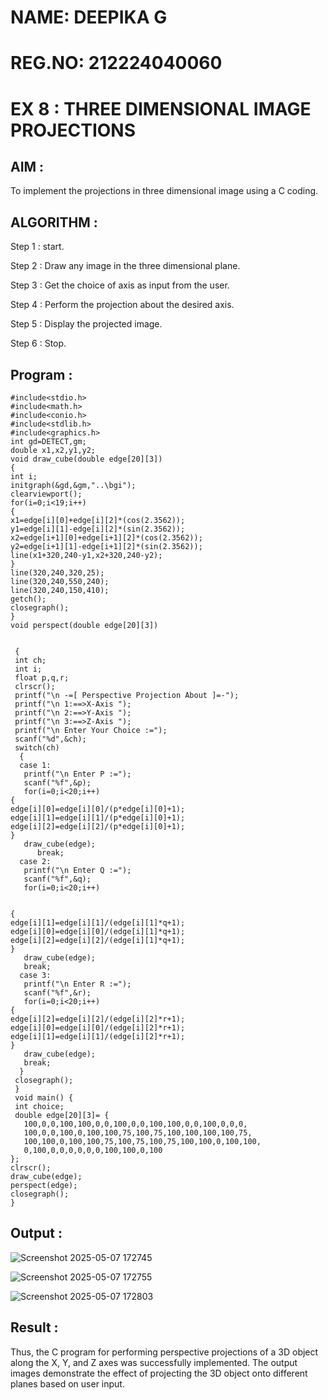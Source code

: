 # NAME: DEEPIKA G
# REG.NO: 212224040060

# EX 8 : THREE DIMENSIONAL IMAGE PROJECTIONS
## AIM :
To implement the projections in three dimensional image using a C coding.

## ALGORITHM :

   Step 1 : start.

   Step 2 : Draw any image in the three dimensional plane.

   Step 3 : Get the choice of axis as input from the user.

   Step 4 : Perform the projection about the desired axis.

   Step 5 : Display the projected image.

   Step 6 : Stop.

## Program :

    #include<stdio.h> 
    #include<math.h> 
    #include<conio.h> 
    #include<stdlib.h> 
    #include<graphics.h> 
    int gd=DETECT,gm;     
    double x1,x2,y1,y2; 
    void draw_cube(double edge[20][3]) 
    { 
    int i; 
    initgraph(&gd,&gm,"..\bgi"); 
    clearviewport(); 
    for(i=0;i<19;i++) 
    { 
    x1=edge[i][0]+edge[i][2]*(cos(2.3562)); 
    y1=edge[i][1]-edge[i][2]*(sin(2.3562)); 
    x2=edge[i+1][0]+edge[i+1][2]*(cos(2.3562));     
    y2=edge[i+1][1]-edge[i+1][2]*(sin(2.3562)); 
    line(x1+320,240-y1,x2+320,240-y2);     
    } 
    line(320,240,320,25); 
    line(320,240,550,240); 
    line(320,240,150,410); 
    getch(); 
    closegraph();     
    } 
    void perspect(double edge[20][3]) 
 
 
     { 
     int ch; 
     int i; 
     float p,q,r; 
     clrscr(); 
     printf("\n -=[ Perspective Projection About ]=-"); 
     printf("\n 1:==>X-Axis "); 
     printf("\n 2:==>Y-Axis "); 
     printf("\n 3:==>Z-Axis "); 
     printf("\n Enter Your Choice :="); 
     scanf("%d",&ch); 
     switch(ch) 
      { 
      case 1: 
       printf("\n Enter P :="); 
       scanf("%f",&p); 
       for(i=0;i<20;i++) 
    { 
    edge[i][0]=edge[i][0]/(p*edge[i][0]+1); 
    edge[i][1]=edge[i][1]/(p*edge[i][0]+1); 
    edge[i][2]=edge[i][2]/(p*edge[i][0]+1); 
    } 
       draw_cube(edge); 
          break; 
      case 2: 
       printf("\n Enter Q :="); 
       scanf("%f",&q); 
       for(i=0;i<20;i++) 
 
 
    { 
    edge[i][1]=edge[i][1]/(edge[i][1]*q+1); 
    edge[i][0]=edge[i][0]/(edge[i][1]*q+1); 
    edge[i][2]=edge[i][2]/(edge[i][1]*q+1); 
    } 
       draw_cube(edge); 
       break; 
      case 3: 
       printf("\n Enter R :="); 
       scanf("%f",&r); 
       for(i=0;i<20;i++) 
    { 
    edge[i][2]=edge[i][2]/(edge[i][2]*r+1); 
    edge[i][0]=edge[i][0]/(edge[i][2]*r+1); 
    edge[i][1]=edge[i][1]/(edge[i][2]*r+1); 
    } 
       draw_cube(edge); 
       break; 
      } 
     closegraph(); 
     } 
     void main() { 
     int choice; 
     double edge[20][3]= { 
       100,0,0,100,100,0,0,100,0,0,100,100,0,0,100,0,0,0, 
       100,0,0,100,0,100,100,75,100,75,100,100,100,100,75, 
       100,100,0,100,100,75,100,75,100,75,100,100,0,100,100, 
       0,100,0,0,0,0,0,0,100,100,0,100 
    }; 
    clrscr(); 
    draw_cube(edge); 
    perspect(edge); 
    closegraph(); 
    }

## Output :

![Screenshot 2025-05-07 172745](https://github.com/user-attachments/assets/b8fc799f-c095-4d30-b76f-0c765d5b8775)

![Screenshot 2025-05-07 172755](https://github.com/user-attachments/assets/50e47664-cdbc-4b3e-9ada-884a6e89d7d9)

![Screenshot 2025-05-07 172803](https://github.com/user-attachments/assets/4408ec99-09cd-4b8a-b015-33f45d56cc9a)

## Result :
Thus, the C program for performing perspective projections of a 3D object along the X, Y, and Z axes was successfully implemented. The output images demonstrate the effect of projecting the 3D object onto different planes based on user input.
